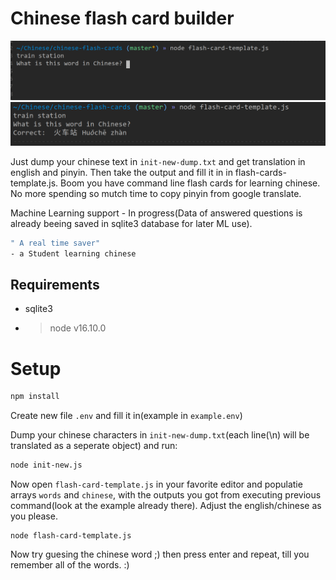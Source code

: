 # Chinese flash card builder
![Preview](/img/preview-1.png)
![Preview](/img/preview-2.png)

Just dump your chinese text in `init-new-dump.txt` and get translation in english and pinyin. Then take the output and fill it in in flash-cards-template.js. Boom you have command line flash cards for learning chinese. No more spending so mutch time to copy pinyin from google translate. 

Machine Learning support - In progress(Data of answered questions is already beeing saved in sqlite3 database for later ML use).

```bash
" A real time saver"
- a Student learning chinese
```

## Requirements
- sqlite3
- >node v16.10.0

# Setup
```bash
npm install
```

Create new file `.env` and fill it in(example in `example.env`)

Dump your chinese characters in `init-new-dump.txt`(each line(\n) will be translated as a seperate object) and run:
```bash
node init-new.js
```

Now open `flash-card-template.js` in your favorite editor and populatie arrays `words` and `chinese`, with the outputs you got from executing previous command(look at the example already there). Adjust the english/chinese as you please.

```
node flash-card-template.js
```

Now try guesing the chinese word ;) then press enter and repeat, till you remember all of the words. :)
